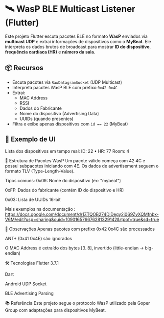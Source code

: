 # 🛰️ WasP BLE Multicast Listener (Flutter)

Este projeto Flutter escuta pacotes BLE no formato **WasP** enviados via **multicast UDP** e extrai informações de dispositivos como o **MyBeat**. Ele interpreta os dados brutos de broadcast para mostrar **ID do dispositivo**, **frequência cardíaca (HR)** e **número da sala**.

## 📦 Recursos

- Escuta pacotes via `RawDatagramSocket` (UDP Multicast)
- Interpreta pacotes WasP BLE com prefixo `0x42 0x4C`
- Extrai:
  - MAC Address
  - RSSI
  - Dados do Fabricante
  - Nome do dispositivo (Advertising Data)
  - UUIDs (quando presentes)
- Filtra e exibe apenas dispositivos com `id == 22` (MyBeat)

## 📱 Exemplo de UI

Lista dos dispositivos em tempo real:
ID: 22 • HR: 77
Room: 4

🧠 Estrutura de Pacotes WasP
Um pacote válido começa com 42 4C e possui subpacotes iniciando com 4E. Os dados de advertisement seguem o formato TLV (Type-Length-Value).

Tipos comuns:
0x09: Nome do dispositivo (ex: "mybeat")

0xFF: Dados do fabricante (contém ID do dispositivo e HR)

0x03: Lista de UUIDs 16-bit

Mais exemplos na documentação : https://docs.google.com/document/d/1ZTQOB274DlDegy2i069ZyXQMfnbx-V6M/edit?usp=sharing&ouid=109016576676281329142&rtpof=true&sd=true

📌 Observações
Apenas pacotes com prefixo 0x42 0x4C são processados

ANT+ (0x41 0x4E) são ignorados

O MAC Address é extraído dos bytes [3..8], invertido (little-endian → big-endian)

🛠️ Tecnologias
Flutter 3.7.1

Dart

Android UDP Socket

BLE Advertising Parsing

📚 Referência
Este projeto segue o protocolo WasP utilizado pela Goper Group com adaptações para dispositivos MyBeat.



